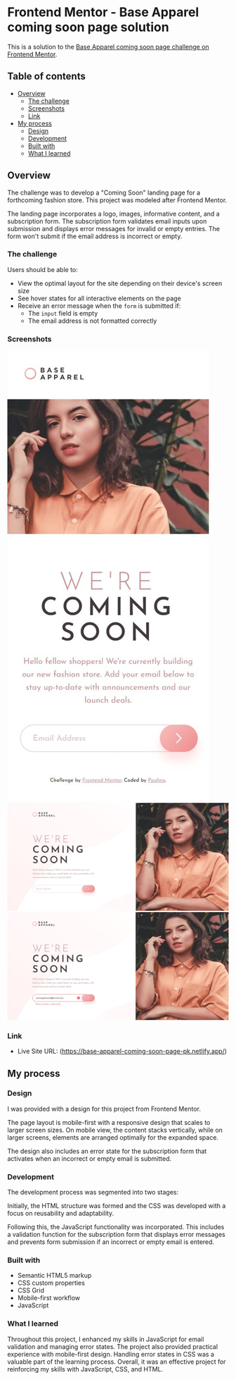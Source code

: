 # Frontend Mentor - Base Apparel coming soon page solution

This is a solution to the [Base Apparel coming soon page challenge on Frontend Mentor](https://www.frontendmentor.io/challenges/base-apparel-coming-soon-page-5d46b47f8db8a7063f9331a0).

## Table of contents

- [Overview](#overview)
  - [The challenge](#the-challenge)
  - [Screenshots](#screenshots)
  - [Link](#link)
- [My process](#my-process)
  - [Design](#design)
  - [Development](#development)
  - [Built with](#built-with)
  - [What I learned](#what-i-learned)

## Overview

The challenge was to develop a "Coming Soon" landing page for a forthcoming fashion store. This project was modeled after Frontend Mentor.

The landing page incorporates a logo, images, informative content, and a subscription form. The subscription form validates email inputs upon submission and displays error messages for invalid or empty entries. The form won't submit if the email address is incorrect or empty.

### The challenge

Users should be able to:

- View the optimal layout for the site depending on their device's screen size
- See hover states for all interactive elements on the page
- Receive an error message when the `form` is submitted if:
  - The `input` field is empty
  - The email address is not formatted correctly

### Screenshots

![](images/base-apparel-coming-soon-mobile.JPG)
![](images/base-apparel-coming-soon-desktop.JPG)
![](images/base-apparel-coming-soon-active-states.JPG)


### Link

- Live Site URL: (https://base-apparel-coming-soon-page-pk.netlify.app/)

## My process

### Design

I was provided with a design for this project from Frontend Mentor.

The page layout is mobile-first with a responsive design that scales to larger screen sizes. On mobile view, the content stacks vertically, while on larger screens, elements are arranged optimally for the expanded space.

The design also includes an error state for the subscription form that activates when an incorrect or empty email is submitted.

### Development 

The development process was segmented into two stages:

Initially, the HTML structure was formed and the CSS was developed with a focus on reusability and adaptability.

Following this, the JavaScript functionality was incorporated. This includes a validation function for the subscription form that displays error messages and prevents form submission if an incorrect or empty email is entered.

### Built with

- Semantic HTML5 markup
- CSS custom properties
- CSS Grid
- Mobile-first workflow
- JavaScript 

### What I learned

Throughout this project, I enhanced my skills in JavaScript for email validation and managing error states. The project also provided practical experience with mobile-first design. Handling error states in CSS was a valuable part of the learning process. Overall, it was an effective project for reinforcing my skills with JavaScript, CSS, and HTML.
